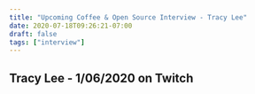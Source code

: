 ```yaml
---
title: "Upcoming Coffee & Open Source Interview - Tracy Lee"
date: 2020-07-18T09:26:21-07:00
draft: false
tags: ["interview"]
---
```


## Tracy Lee - 1/06/2020 on Twitch

<br /><br /><br /><br />
<br /><br /><br /><br /><br /><br /><br /><br />
